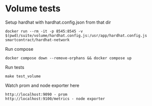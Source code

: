 # Volume tests
Setup hardhat with hardhat.config.json from that dir
```
docker run --rm -it -p 8545:8545 -v $(pwd)/suite/volume/hardhat.config.js:/usr/app/hardhat.config.js smartcontract/hardhat-network
```
Run compose
```
docker compose down --remove-orphans && docker compose up
```
Run tests
```
make test_volume
```
Watch prom and node exporter here
```
http://localhost:9090 - prom
http://localhost:9100/metrics - node exporter
```